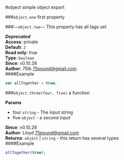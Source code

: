 <a name="module_object"></a>
#object
simple object export

  
<a name="module_object.one"></a>
###`object.one`
first property

  
<a name="module_object.two"></a>
###`~~object.two~~`
This property has all tags set

***Deprecated***  
**Access**: private  
**Default**: `2`  
**Read only**: true  
**Type**: `boolean`  
**Since**: v0.10.28  
**Author**: 75lb <75pound@gmail.com>  
####Example
```js
var allTogether = true;
```
<a name="module_object.three"></a>
###`object.three(four, five)`
a function

**Params**
- four `string` - The input string
- five `object` - a second input

**Since**: v0.10.28  
**Author**: Lloyd <75pound@gmail.com>  
**Returns**: `object` | `string` - this return has several types  
####Example
```js
allTogether(true);
```
